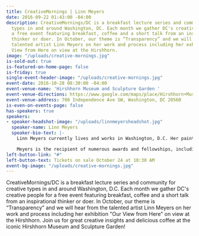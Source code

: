 ```yaml
---
title: CreativeMornings | Linn Meyers
date: 2016-09-22 01:43:00 -04:00
description: CreativeMornings/DC is a breakfast lecture series and community for creative
  types in and around Washington, DC. Each month we gather DC's creative people for
  a free event featuring breakfast, coffee and a short talk from an inspirational
  thinker or doer. In October, our theme is “Transparency” and we will hear from the
  talented artist Linn Meyers on her work and process including her exhibition Our
  View from Here on view at the Hirshhorn.
image: "/uploads/creative-mornings.jpg"
is-sold-out: true
is-featured-on-home-page: false
is-friday: true
single-event-header-image: "/uploads/creative-mornings.jpg"
event-date: 2016-10-28 08:30:00 -04:00
event-venue-name: 'Hirshhorn Museum and Sculpture Garden '
event-venue-directions: https://www.google.com/maps/place/Hirshhorn+Museum/@38.8879403,-77.0252522,17z/data=!3m1!4b1!4m5!3m4!1s0x89b7b79cb8691d87:0x350463c3785a7599!8m2!3d38.8879403!4d-77.0230635
event-venue-address: 700 Independence Ave SW, Washington, DC 20560
is-even-on-events-page: false
has-speakers: true
speakers:
- speaker-headshot-image: "/uploads/linnmeyersheadshot.jpg"
  speaker-name: Linn Meyers
  speaker-bio-text: |-
    Linn Meyers currently lives and works in Washington, D.C. Her paintings, drawings, and site-specific works have been shown in public and private venues, including the Hirshhorn Museum and Sculpture Garden in Washington, D.C., the Hammer Museum in Los Angeles, CA, Margaret Thatcher Projects, New York City, the Phillips Collection, Washington, D.C., the Tokyo Metropolitan Museum of Art, Tokyo, Japan, the Mattress Factory Museum, Pittsburgh, PA, the Corcoran Museum of Art, Washington, D.C., the Smithsonian American Art Museum, Washington, D.C., the National Museum of Women in the Arts, Washington, D.C., Sandra Gering Inc, NYC, Morgan Lehman, NYC, G Fine Art, Washington, D.C., and Paris, Concret, Paris, France. Meyers’s exhibition "Our View From Here" is at the Hirshhorn through August 2017.

    Meyers is the recipient of numerous awards and fellowships, including a Smithsonian Artist Research Fellowship, The Pollock Krasner Award, two Fifth Floor Foundation awards, and three DC Commission on the Arts grants. She has been Artist In Residence at the the Bemis Institute in Omaha, NE, the Millay Colony in Austerlitz, NY, the Hirshhorn Museum in Washington D.C., the San Jose Institute of Contemporary Art, CA, and the Tamarind Institute in Albuquerque, NM. Her work has been commissioned by the Phillips Collection and the Hirshhorn Museum.
left-button-link: "#"
left-button-text: Tickets on sale October 24 at 10:30 AM
event-bg-image: "/uploads/creative-mornings.jpg"
---
```


CreativeMornings/DC is a breakfast lecture series and community for creative types in and around Washington, D.C. Each month we gather DC's creative people for a free event featuring breakfast, coffee and a short talk from an inspirational thinker or doer. In October, our theme is “Transparency” and we will hear from the talented artist Linn Meyers on her work and process including her exhibition "Our View from Here" on view at the Hirshhorn. Join us for great creative insights and delicious coffee at the iconic Hirshhorn Museum and Sculpture Garden!